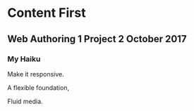 # Content First
## Web Authoring 1 Project 2 October 2017

### My Haiku
Make it responsive.

A flexible foundation,

Fluid media.
